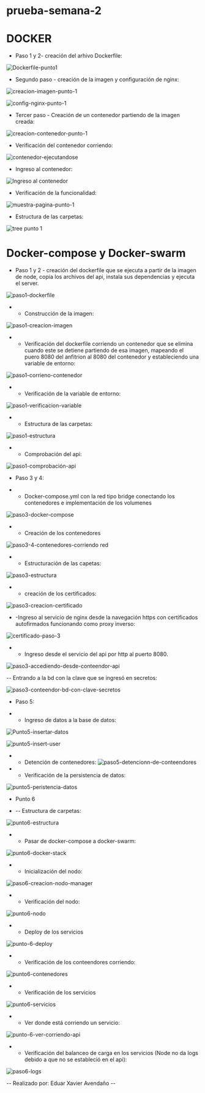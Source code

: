 # prueba-semana-2

# DOCKER

- Paso 1 y 2- creación del arhivo Dockerfile:

![Dockerfile-punto1](https://github.com/EduarXavier/prueba-semana-2/assets/142350836/898d83f4-6eb6-43f5-92a5-b26bd26648df)

- Segundo paso - creación de la imagen y configuración de nginx:

![creacion-imagen-punto-1](https://github.com/EduarXavier/prueba-semana-2/assets/142350836/27f90078-a841-4bea-a193-66a342514e4b)

![config-nginx-punto-1](https://github.com/EduarXavier/prueba-semana-2/assets/142350836/91be9b6b-1c42-49ba-a757-682fac5f5fd1)

- Tercer paso - Creación de un contenedor partiendo de la imagen creada:

![creacion-contenedor-punto-1](https://github.com/EduarXavier/prueba-semana-2/assets/142350836/5aff2d0b-ee4b-4e25-9c2a-188f19b8c229)

- Verificación del contenedor corriendo:

![contenedor-ejecutandose](https://github.com/EduarXavier/prueba-semana-2/assets/142350836/55b0c11b-c9d6-469b-bac2-4c581f6d273c)

- Ingreso al contenedor:
  
![Ingreso al contenedor](https://github.com/EduarXavier/prueba-semana-2/assets/142350836/4d9a6060-5267-4dbb-968c-2e71c11c1d24)

- Verificación de la funcionalidad:

![muestra-pagina-punto-1](https://github.com/EduarXavier/prueba-semana-2/assets/142350836/a1ec5d01-1327-4165-97e7-e09a4ae18785)

- Estructura de las carpetas:

![tree punto 1](https://github.com/EduarXavier/prueba-semana-2/assets/142350836/838e2329-4642-4d38-8b5f-8fde3178475f)


# Docker-compose y Docker-swarm

- Paso 1 y 2 - creación del dockerfile que se ejecuta a partir de la imagen de node, copia los archivos del api, instala sus dependencias y ejecuta el server.

![paso1-dockerfile](https://github.com/EduarXavier/prueba-semana-2/assets/142350836/6302bb19-f67c-4818-a9c5-bba1e8354df7)

- - Construcción de la imagen:

![paso1-creacion-imagen](https://github.com/EduarXavier/prueba-semana-2/assets/142350836/9bed4687-6886-40a0-ac37-c1243801eb97)


- - Verificación del dockerfile corriendo un contenedor que se elimina cuando este se detiene partiendo de esa imagen, mapeando el puero 8080 del anfitrion al 8080 del contenedor y estableciendo una variable de entorno:

![paso1-corrieno-contenedor](https://github.com/EduarXavier/prueba-semana-2/assets/142350836/53e75fc3-ee08-42e9-b422-4cda070e3b6b)

- - Verificación de la variable de entorno:

![paso1-verificacion-variable](https://github.com/EduarXavier/prueba-semana-2/assets/142350836/8bcb8efd-64eb-4634-8063-4066348c8a5e)

- - Estructura de las carpetas:

![paso1-estructura](https://github.com/EduarXavier/prueba-semana-2/assets/142350836/bcd673ab-def0-43ed-b966-f39732134421)

- - Comprobación del api:

![paso1-comprobación-api](https://github.com/EduarXavier/prueba-semana-2/assets/142350836/40f09706-b966-4811-a4cf-074b9b5e2f4d)

- Paso 3 y 4:

- - Docker-compose.yml con la red tipo bridge conectando los contenedores e implementación de los volumenes

![paso3-docker-compose](https://github.com/EduarXavier/prueba-semana-2/assets/142350836/ebae1adf-a993-42bc-98e7-5a35179dff04)

- - Creación de los contenedores

![paso3-4-contenedores-corriendo red](https://github.com/EduarXavier/prueba-semana-2/assets/142350836/f3052c60-9b4e-4bb5-be13-db1e41db6304)


- - Estructuración de las capetas:

![paso3-estructura](https://github.com/EduarXavier/prueba-semana-2/assets/142350836/8f5a049c-426f-4593-b8d0-e278ff4b5f44)

- - creación de los certificados:

![paso3-creacion-certificado](https://github.com/EduarXavier/prueba-semana-2/assets/142350836/3b0e63df-ba68-42ee-a612-ed73e7d6a8d1)


- -Ingreso al servicio de nginx desde la navegación https con certificados autofirmados funcionando como proxy inverso:

![certificado-paso-3](https://github.com/EduarXavier/prueba-semana-2/assets/142350836/08d69566-87bd-43f4-87e2-bd880390b1cf)


- - Ingreso desde el servicio del api por http al puerto 8080.

![paso3-accediendo-desde-conteendor-api](https://github.com/EduarXavier/prueba-semana-2/assets/142350836/707ba964-1c9b-4091-a911-bb8bd8146163)

-- Entrando a la bd con la clave que se ingresó en secretos:

![paso3-conteendor-bd-con-clave-secretos](https://github.com/EduarXavier/prueba-semana-2/assets/142350836/8b257140-ab0a-466f-a2da-28901b3a16bf)


- Paso 5:

- - Ingreso de datos a la base de datos:

![Punto5-insertar-datos](https://github.com/EduarXavier/prueba-semana-2/assets/142350836/7c9d0875-9d4c-4be5-abb4-a93cf9d77f05)

![punto5-insert-user](https://github.com/EduarXavier/prueba-semana-2/assets/142350836/82907358-caf7-4780-b480-472041c5b9c7)


- - Detención de contenedores:
![paso5-detencionn-de-conteendores](https://github.com/EduarXavier/prueba-semana-2/assets/142350836/8e0ef4f8-3243-4661-9b5e-af7ae8f4598c)

- - Verificación de la persistencia de datos:

![punto5-peristencia-datos](https://github.com/EduarXavier/prueba-semana-2/assets/142350836/808b38a2-dbb1-4a1b-aeb5-0bd80b017245)


- Punto 6

- -- Estructura de carpetas:

![punto6-estructura](https://github.com/EduarXavier/prueba-semana-2/assets/142350836/00d6f6de-4bf1-4e57-ba35-f8bc2d51964b)


- - Pasar de docker-compose a docker-swarm:

![punto6-docker-stack](https://github.com/EduarXavier/prueba-semana-2/assets/142350836/63af9858-5ff7-4f44-84c8-1a75ec306454)

- - Inicialización del nodo:

![paso6-creacion-nodo-manager](https://github.com/EduarXavier/prueba-semana-2/assets/142350836/ff562218-a052-42c2-9853-41d72f613ace)

- - Verificación del nodo:

![punto6-nodo](https://github.com/EduarXavier/prueba-semana-2/assets/142350836/ba8622b5-7a9c-4f47-920b-6901a7941150)

- - Deploy de los servicios

![punto-6-deploy](https://github.com/EduarXavier/prueba-semana-2/assets/142350836/fd970934-b7e2-496e-b3b7-449b1ab89c50)

- - Verificación de los conteendores corriendo:

![punto6-contenedores](https://github.com/EduarXavier/prueba-semana-2/assets/142350836/f3e8501c-5ea2-4f65-8a64-cd831c5cedec)

- - Verificación de los servicios 

![punto6-servicios](https://github.com/EduarXavier/prueba-semana-2/assets/142350836/108fd854-bed9-48fa-b57b-afc85ed46b15)


- - Ver donde está corriendo un servicio:

![punto-6-ver-corriendo-api](https://github.com/EduarXavier/prueba-semana-2/assets/142350836/c3000a69-ba6d-4d73-823a-fd980fcbbd67)

- - Verificación del balanceo de carga en los servicios (Node no da logs debido a que no se estableció en el api):

![paso6-logs](https://github.com/EduarXavier/prueba-semana-2/assets/142350836/c7e9df92-1508-4844-85be-0fcfe5038a94)

-- Realizado por: Eduar Xavier Avendaño --


